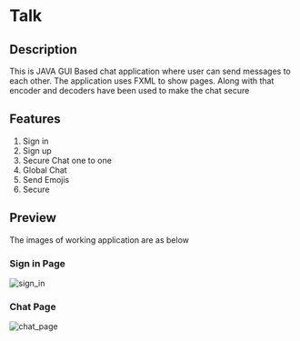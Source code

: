# Talk
## Description
This is JAVA GUI Based chat application where user can send messages to each other. The application uses FXML to show pages. Along with that encoder and decoders have been used to make the chat secure

## Features
1. Sign in
2. Sign up
3. Secure Chat one to one
4. Global Chat
5. Send Emojis
6. Secure 

## Preview
The images of working application are as below
### Sign in Page
![sign_in]()

### Chat Page
![chat_page]()
